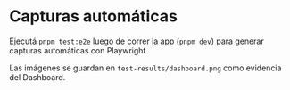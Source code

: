 # Capturas automáticas

Ejecutá `pnpm test:e2e` luego de correr la app (`pnpm dev`) para generar capturas automáticas con Playwright.

Las imágenes se guardan en `test-results/dashboard.png` como evidencia del Dashboard.
